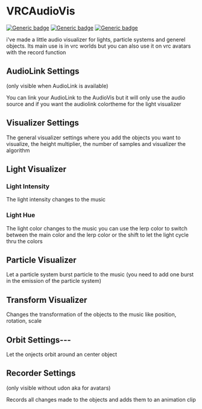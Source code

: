 # VRCAudioVis
[![Generic badge](https://img.shields.io/badge/Unity-2019.4.31f1-informational.svg)](https://unity3d.com/unity/whats-new/2019.4.31)
[![Generic badge](https://img.shields.io/badge/SDK-WorldSDK3-informational.svg)](https://vrchat.com/home/download)
[![Generic badge](https://img.shields.io/github/downloads/dragon99z/VRCAudioVis/total?label=Downloads)](https://github.com/dragon99z/VRCAudioVis/releases/latest)

i've made a little audio visualizer for lights, particle systems and generel objects. Its main use is in vrc worlds but you can also use it on vrc avatars with the record function


## AudioLink Settings
(only visible when AudioLink is available)

You can link your AudioLink to the AudioVis but it will only use the audio source
and if you want the audiolink colortheme for the light visualizer


## Visualizer Settings

The general visualizer settings where you add the objects you want to visualize, the height multiplier,
the number of samples and visualizer the algorithm 


## Light Visualizer

### Light Intensity

The light intensity changes to the music

### Light Hue

The light color changes to the music
you can use the lerp color to switch between the main color and the lerp color
or the shift to let the light cycle thru the colors


## Particle Visualizer

Let a particle system burst particle to the music
(you need to add one burst in the emission of the particle system)


## Transform Visualizer

Changes the transformation of the objects to the music like position, rotation, scale

## Orbit Settings---

Let the onjects orbit around an center object


## Recorder Settings
(only visible without udon aka for avatars)

Records all changes made to the objects and adds them to an animation clip
